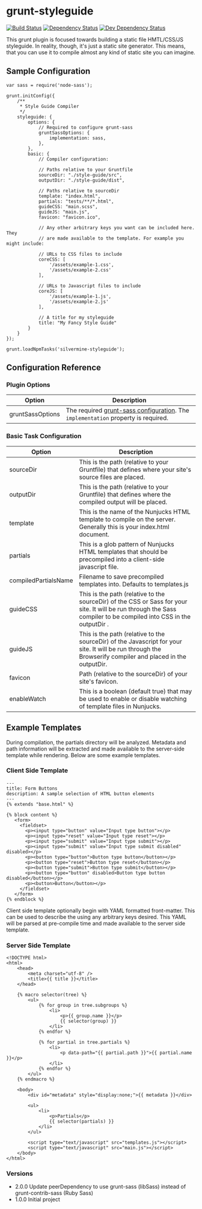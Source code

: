 # grunt-styleguide

[![Build Status](https://travis-ci.com/silvermine/grunt-styleguide.svg?branch=master)](https://travis-ci.com/silvermine/grunt-styleguide)
[![Dependency Status](https://david-dm.org/silvermine/grunt-styleguide.svg)](https://david-dm.org/silvermine/grunt-styleguide)
[![Dev Dependency Status](https://david-dm.org/silvermine/grunt-styleguide/dev-status.svg)](https://david-dm.org/silvermine/grunt-styleguide#info=devDependencies&view=table)

This grunt plugin is focused towards building a static file HMTL/CSS/JS
styleguide. In reality, though, it's just a static site generator. This means,
that you can use it to compile almost any kind of static site you can imagine.

## Sample Configuration

    var sass = require('node-sass');

    grunt.initConfig({
        /**
         * Style Guide Compiler
         */
        styleguide: {
            options: {
                // Required to configure grunt-sass
                gruntSassOptions: {
                    implementation: sass,
                },
            },
            basic: {
                // Compiler configuration:

                // Paths relative to your Gruntfile
                sourceDir: "./style-guide/src",
                outputDir: "./style-guide/dist",

                // Paths relative to sourceDir
                template: "index.html",
                partials: "tests/**/*.html",
                guideCSS: "main.scss",
                guideJS: "main.js",
                favicon: "favicon.ico",

                // Any other arbitrary keys you want can be included here. They
                // are made available to the template. For example you might include:

                // URLs to CSS files to include
                coreCSS: [
                    '/assets/example-1.css',
                    '/assets/example-2.css'
                ],

                // URLs to Javascript files to include
                coreJS: [
                    '/assets/example-1.js',
                    '/assets/example-2.js'
                ],

                // A title for my styleguide
                title: "My Fancy Style Guide"
            }
        }
    });

    grunt.loadNpmTasks('silvermine-styleguide');

## Configuration Reference

### Plugin Options

| Option | Description |
| ------ | ----------- |
| gruntSassOptions | The required [grunt-sass configuration](https://github.com/sindresorhus/grunt-sass#usage). The `implementation` property is required. |

### Basic Task Configuration

| Option | Description |
| ------ | ----------- |
| sourceDir | This is the path (relative to your Gruntfile) that defines where your site's source files are placed. |
| outputDir | This is the path (relative to your Gruntfile) that defines where the compiled output will be placed. |
| template | This is the name of the Nunjucks HTML template to compile on the server. Generally this is your index.html document. |
| partials | This is a glob pattern of Nunjucks HTML templates that should be precompiled into a client-side javascript file. |
| compiledPartialsName | Filename to save precompiled templates into. Defaults to templates.js |
| guideCSS | This is the path (relative to the sourceDir) of the CSS or Sass for your site. It will be run through the Sass compiler to be compiled into CSS in the outputDir .|
| guideJS | This is the path (relative to the sourceDir) of the Javascript for your site. It will be run through the Browserify compiler and placed in the outputDir. |
| favicon | Path (relative to the sourceDir) of your site's favicon. |
| enableWatch | This is a boolean (default true) that may be used to enable or disable watching of template files in Nunjucks. |

## Example Templates

During compilation, the partials directory will be analyzed. Metadata and path
information will be extracted and made available to the server-side template
while rendering. Below are some example templates.

### Client Side Template

    ---
    title: Form Buttons
    description: A sample selection of HTML button elements
    ---
    {% extends "base.html" %}

    {% block content %}
       <form>
         <fieldset>
           <p><input type="button" value="Input type button"></p>
           <p><input type="reset" value="Input type reset"></p>
           <p><input type="submit" value="Input type submit"></p>
           <p><input type="submit" value="Input type submit disabled" disabled></p>
           <p><button type="button">Button type button</button></p>
           <p><button type="reset">Button type reset</button></p>
           <p><button type="submit">Button type submit</button></p>
           <p><button type="button" disabled>Button type button disabled</button></p>
           <p><button>Button</button></p>
         </fieldset>
       </form>
    {% endblock %}

Client side template optionally begin with YAML formatted front-matter. This can
be used to describe the using any arbitrary keys desired. This YAML will be parsed
at pre-compile time and made available to the server side template.

### Server Side Template

    <!DOCTYPE html>
    <html>
        <head>
            <meta charset="utf-8" />
            <title>{{ title }}</title>
        </head>

        {% macro selector(tree) %}
            <ul>
                {% for group in tree.subgroups %}
                    <li>
                        <p>{{ group.name }}</p>
                        {{ selector(group) }}
                    </li>
                {% endfor %}

                {% for partial in tree.partials %}
                    <li>
                        <p data-path="{{ partial.path }}">{{ partial.name }}</p>
                    </li>
                {% endfor %}
            </ul>
        {% endmacro %}

        <body>
            <div id="metadata" style="display:none;">{{ metadata }}</div>

            <ul>
                <li>
                    <p>Partials</p>
                    {{ selector(partials) }}
                </li>
            </ul>

            <script type="text/javascript" src="templates.js"></script>
            <script type="text/javascript" src="main.js"></script>
        </body>
    </html>

### Versions

* 2.0.0 Update peerDependency to use grunt-sass (libSass) instead of grunt-contrib-sass (Ruby Sass)
* 1.0.0 Initial project
